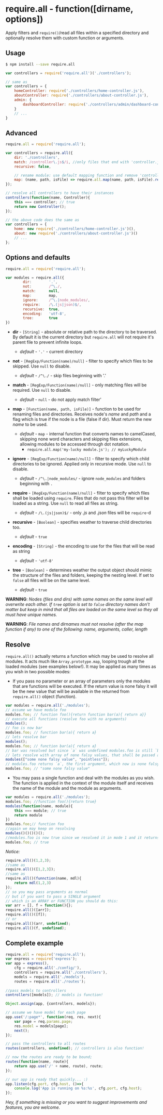 # require.all - function([dirname, options])
Apply filters and `require()`/read all files within a specified directory and optionally resolve them with custom function or arguments.

## Usage
```sh
$ npm install --save require.all
```
```js
var controllers = require('require.all')('./controllers');

// same as
var controllers = {
    homeController: require('./controllers/home-controller.js'),
    aboutController: require('./controllers/about-controller.js'),
    admin: {
        dashboardController: require('./controllers/admin/dashboard-controller.js')
    }
    // ...
}
```
## Advanced
```js
require.all = require('require.all');

var controllers = require.all({
    dir: './controllers',
    match: /controller\.js$/i, //only files that end with 'controller.js'
    recursive: false,

    // rename module: use default mapping function and remove 'controller' from the end
    map: (name, path, isFile) => require.all.map(name, path, isFile).replace(/controller$/i, '')
});

// resolve all controllers to have their instances
controllers(function(name, Controller){
    this === controller; // true
    return new Controller();
});

// the above code does the same as
var controllers = {
    home: new require('./controllers/home-controller.js')(),
    about: new require('./controllers/about-controller.js')()
    // ...
};
```
## Options and defaults
```js
require.all = require('require.all');

var modules = require.all({
        dir:        '.',
        not:        /^\./,
        match:      null,
        map:        map,
        ignore:     /^\.|node_modules/,
        require:    /\.(js|json)$/,
        recursive:  true,
        encoding:   'utf-8',
        tree:       true
})
```
* __dir__ - `[String]` - absolute or relative path to the directory to be traversed. By default it is the current directory but `require.all` will not require it's parent file to prevent infinite loops. 

    * _default_ - `'.'` - current directory
* __not__ - `[RegExp/Function(name)/null]` - filter to specify which files to be skipped. Use `null` to disable.
    * _default_ - `/^\./` - skip files beginning with '.'

* __match__ - `[RegExp/Function(name)/null]` - only matching files will be required. Use `null` to disable.
    * _default_ - `null` - do not apply match filter'

* __map__ - `[Function(name, path, isFile)]` - function to be used for renaming files and directories. Receives node's *name* and *path* and a flag which is true if the node is a file (false if dir). Must return the new *name* to be used.
    * _default_ - `map` - internal function that converts names to camelCased, skipping none word characters and skipping files extensions, allowing modules to be accessed through dot notation. 
        * `require.all.map('my-lucky module.js'); // myLuckyModule`

* __ignore__ - `[RegExp/Function(name)/null]` - filter to specify which child directories to be ignored. Applied only in recursive mode. Use `null` to disable.
    * _default_ - `/^\.|node_modules/` - ignore `node_modules` and folders beginning with `.`

* __require__ - `[RegExp/Function(name)/null]` - filter to specify which files shall be loaded using `require`. Files that do not pass this filter will be loaded as a string. Use `null` to read all files as string.
    * _default_ - `/\.(js|json)$/` - only *.js* and *.json* files will be `require`-d

* __recursive__ - `[Boolean]` - specifies weather to traverse child directories too.
    * _default_ - `true`

* __encoding__ - `[String]` - the encoding to use for the files that will be read as string
    * _default_ - `'utf-8'`

* __tree__ - `[Boolean]` - determines weather the output object should mimic the structure of the files and folders, keeping the nesting level. If set to `false` all files will be on the same level.
    * _default_ - `true`

**WARNING**: *Nodes (files and dirs) with same names on the same level will overwrite each other. If `tree` option is set to `false` directory names don't matter but keep in mind that all files are loaded on the same level so they all must have unique names.*

**WARNING**: *File names and dirnames must not resolve (after the map function if any) to one of the following: name, arguments, caller, length*
## Resolve
`require.all()` actually returns a function which may be used to resolve all modules. It acts much like `Array.prototype.map`, looping trough all the loaded modules (see examples below!). It may be applied as many times as you wish in two possible modes:

* If you pass no parameter or an array of parameters only the modules that are functions will be executed. If the return value is none falsy it will be the new value that will be available in the returned from `require.all()` object (function).
```js
var modules = require.all('./modules');
// assume we have module foo
modules.foo; // function foo(){return function bar(a){ return a}}
// execute all functions (resolve foo with no arguments)
modules();
// foo is now bar
modules.foo; // function bar(a){ return a}
// lets resolve bar
modules();
modules.foo; // function bar(a){ return a}
// bar was resolved but since `a` was undefined modules.foo is still `bar`
// lets resolve with array of none falsy values, that shall be passed as arguments 
modules(["some none falsy value", "pointless"]);
// modules.foo returns `a`, the first argument, which now is none falsy so:
modules.foo; // "some none falsy value"
```
* You may pass a single function and deal with the modules as you wish. The function is applied in the context of the module itself and receives the name of the module and the module as arguments.
```js
var modules = require.all('./modules');
modules.foo; //function foo(){return true}
modules(function(name, module){
    this === module; // true
    return module
})
modules.foo;// function foo
//again we may keep on resolving
modules()()()()();
//modules.foo is now true since we resolved it in mode 1 and it returns true
modules.foo; // true
```
*Notice:*
```js
require.all()(1,2,3);
//same as 
require.all()([1,2,3]);
//same as 
require.all()(funnction(name, mdl){
    return mdl(1,2,3)
});
// so you may pass arguments as normal 
// but if you want to pass a SINGLE argument 
// which is an ARRAY or FUNCTION you should do this:
var arr = [], f = function(){};
require.all()([arr]);
require.all()([f]);
// or 
require.all()(arr, undefined);
require.all()(f, undefined);
```
## Complete example
```js
require.all = require('require.all');
var express = require('express');
var app = express(),
    cfg = require.all('./config/'),
    controllers = require.all('./controllers'),
    models = require.all('./models'),
    routes = require.all('./routes');
    
//pass models to controllers
controllers([models]); // models is function!

Object.assign(app, {controllers, models});

// assume we have model for each page
app.use('/:page*', function(req, res, next){
    var page = req.params.page;
    res.model = models[page];
    next();
});

// pass the controllers to all routes
routes(controllers, undefined); // controllers is also function!

// now the routes are ready to be bound;
routes(function(name, route){
    return app.use('/' + name, route), route;
});

// our app is ready that quickly... :)
app.listen(cfg.port, cfg.host, ()=>{
    console.log('App is running on %s:%s', cfg.port, cfg.host);
});

```

*Hey, if something is missing or you want to suggest improvements and features, you are welcome.*
